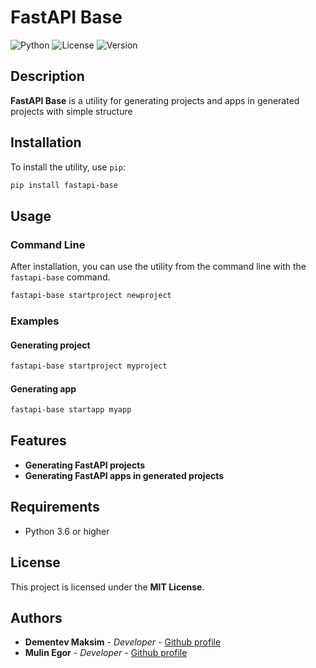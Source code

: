 # FastAPI Base

![Python](https://img.shields.io/badge/Python-3.6%2B-blue)
![License](https://img.shields.io/badge/License-MIT-green)
![Version](https://img.shields.io/badge/Version-1.0-orange)

## Description

**FastAPI Base** is a utility for generating projects and apps in generated projects with simple structure

## Installation

To install the utility, use `pip`:

```sh
pip install fastapi-base
```

## Usage

### Command Line

After installation, you can use the utility from the command line with the `fastapi-base` command.

```sh
fastapi-base startproject newproject
```

### Examples

#### Generating project
```sh
fastapi-base startproject myproject
```

#### Generating app
```sh
fastapi-base startapp myapp
```


## Features

- **Generating FastAPI projects**
- **Generating FastAPI apps in generated projects**

## Requirements

- Python 3.6 or higher

## License

This project is licensed under the **MIT License**.

## Authors

- **Dementev Maksim** - *Developer* - [Github profile](https://github.com/idmaksim)
- **Mulin Egor** - *Developer* - [Github profile](https://github.com/bopleromn)


